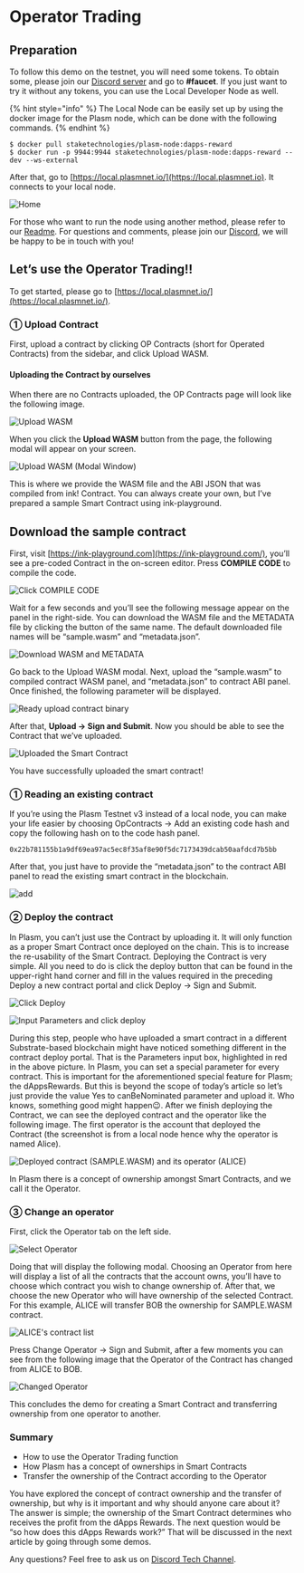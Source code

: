 # Operator Trading

## Preparation

To follow this demo on the testnet, you will need some tokens. To obtain some, please join our [Discord server](https://discord.gg/wUcQt3R) and go to **\#faucet**. If you just want to try it without any tokens, you can use the Local Developer Node as well.

{% hint style="info" %}
The Local Node can be easily set up by using the docker image for the Plasm node, which can be done with the following commands.
{% endhint %}

```text
$ docker pull staketechnologies/plasm-node:dapps-reward
$ docker run -p 9944:9944 staketechnologies/plasm-node:dapps-reward --dev --ws-external
```

After that, go to [https://local.plasmnet.io/](https://local.plasmnet.io). It connects to your local node.

![Home](../.gitbook/assets/screen-shot-2020-06-11-at-15.24.26.png)

For those who want to run the node using another method, please refer to our [Readme](https://github.com/staketechnologies/Plasm). For questions and comments, please join our [Discord](https://discord.gg/Auas9qj), we will be happy to be in touch with you!

## Let’s use the Operator Trading!!

To get started, please go to [https://local.plasmnet.io/](https://local.plasmnet.io/).

### ① Upload Contract

First, upload a contract by clicking OP Contracts \(short for Operated Contracts\) from the sidebar, and click Upload WASM.

#### **Uploading the Contract by ourselves**

When there are no Contracts uploaded, the OP Contracts page will look like the following image.

![Upload WASM](../.gitbook/assets/screen-shot-2020-06-11-at-15.44.05.png)

When you click the **Upload WASM** button from the page, the following modal will appear on your screen.

![Upload WASM \(Modal Window\)](../.gitbook/assets/screen-shot-2020-06-11-at-15.45.42.png)

This is where we provide the WASM file and the ABI JSON that was compiled from ink! Contract. You can always create your own, but I’ve prepared a sample Smart Contract using ink-playground.

## **Download the sample contract**

First, visit [https://ink-playground.com](https://ink-playground.com/), you’ll see a pre-coded Contract in the on-screen editor. Press **COMPILE CODE** to compile the code.

![Click COMPILE CODE](../.gitbook/assets/screen-shot-2020-06-11-at-15.50.03.png)

Wait for a few seconds and you’ll see the following message appear on the panel in the right-side. You can download the WASM file and the METADATA file by clicking the button of the same name. The default downloaded file names will be “sample.wasm” and “metadata.json”.

![Download WASM and METADATA](../.gitbook/assets/screen-shot-2020-06-11-at-15.56.52.png)

Go back to the Upload WASM modal. Next, upload the “sample.wasm” to compiled contract WASM panel, and “metadata.json” to contract ABI panel. Once finished, the following parameter will be displayed.

![Ready upload contract binary](../.gitbook/assets/screen-shot-2020-06-11-at-15.56.08.png)

After that, **Upload -&gt; Sign and Submit**. Now you should be able to see the Contract that we’ve uploaded.

![Uploaded the Smart Contract](../.gitbook/assets/screen-shot-2020-06-11-at-15.59.49.png)

You have successfully uploaded the smart contract!

### **① Reading an existing contract**

If you’re using the Plasm Testnet v3 instead of a local node, you can make your life easier by choosing OpContracts -&gt; Add an existing code hash and copy the following hash on to the code hash panel.

```text
0x22b781155b1a9df69ea97ac5ec8f35af8e90f5dc7173439dcab50aafdcd7b5bb
```

After that, you just have to provide the “metadata.json” to the contract ABI panel to read the existing smart contract in the blockchain.

![add](https://user-images.githubusercontent.com/6259384/77171472-d7ec1700-6aff-11ea-8615-87129335dab3.png)

### ② Deploy the contract

In Plasm, you can’t just use the Contract by uploading it. It will only function as a proper Smart Contract once deployed on the chain. This is to increase the re-usability of the Smart Contract. Deploying the Contract is very simple. All you need to do is click the deploy button that can be found in the upper-right hand corner and fill in the values required in the preceding Deploy a new contract portal and click Deploy -&gt; Sign and Submit.

![Click Deploy](../.gitbook/assets/screen-shot-2020-06-11-at-16.04.52.png)

![Input Parameters and click deploy](../.gitbook/assets/screen-shot-2020-06-11-at-16.10.34.png)

During this step, people who have uploaded a smart contract in a different Substrate-based blockchain might have noticed something different in the contract deploy portal. That is the Parameters input box, highlighted in red in the above picture. In Plasm, you can set a special parameter for every contract. This is important for the aforementioned special feature for Plasm; the dAppsRewards. But this is beyond the scope of today’s article so let’s just provide the value Yes to canBeNominated parameter and upload it. Who knows, something good might happen😉. After we finish deploying the Contract, we can see the deployed contract and the operator like the following image. The first operator is the account that deployed the Contract \(the screenshot is from a local node hence why the operator is named Alice\).

![Deployed contract \(SAMPLE.WASM\) and its operator \(ALICE\)](../.gitbook/assets/screen-shot-2020-06-11-at-16.14.43.png)

In Plasm there is a concept of ownership amongst Smart Contracts, and we call it the Operator.

### ③ Change an operator

First, click the Operator tab on the left side.

![Select Operator](../.gitbook/assets/screen-shot-2020-06-11-at-16.17.17.png)

Doing that will display the following modal. Choosing an Operator from here will display a list of all the contracts that the account owns, you’ll have to choose which contract you wish to change ownership of. After that, we choose the new Operator who will have ownership of the selected Contract. For this example, ALICE will transfer BOB the ownership for SAMPLE.WASM contract.

![ALICE&apos;s contract list](../.gitbook/assets/screen-shot-2020-06-11-at-16.19.46%20%282%29%20%281%29.png)

Press Change Operator -&gt; Sign and Submit, after a few moments you can see from the following image that the Operator of the Contract has changed from ALICE to BOB.

![Changed Operator](../.gitbook/assets/screen-shot-2020-06-11-at-16.21.22.png)

This concludes the demo for creating a Smart Contract and transferring ownership from one operator to another.

### Summary <a id="summary"></a>

* How to use the Operator Trading function
* How Plasm has a concept of ownerships in Smart Contracts
* Transfer the ownership of the Contract according to the Operator

You have explored the concept of contract ownership and the transfer of ownership, but why is it important and why should anyone care about it? The answer is simple; the ownership of the Smart Contract determines who receives the profit from the dApps Rewards. The next question would be “so how does this dApps Rewards work?” That will be discussed in the next article by going through some demos.

Any questions? Feel free to ask us on [Discord Tech Channel](https://discord.gg/Z3nC9U4).

